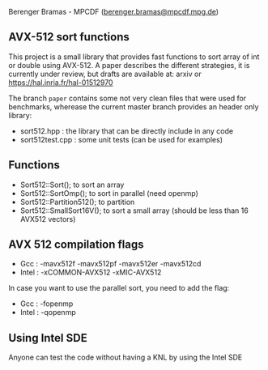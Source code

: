 Berenger Bramas - MPCDF (berenger.bramas@mpcdf.mpg.de)

## AVX-512 sort functions

This project is a small library that provides fast functions to sort array of int or double using AVX-512.
A paper describes the different strategies, it is currently under review, but drafts are available at:
arxiv
or
https://hal.inria.fr/hal-01512970


The branch `paper` contains some not very clean files that were used for benchmarks,
wherease the current master branch provides an header only library:
- sort512.hpp : the library that can be directly include in any code
- sort512test.cpp : some unit tests (can be used for examples)

##  Functions
- Sort512::Sort(); to sort an array
- Sort512::SortOmp(); to sort in parallel (need openmp)
- Sort512::Partition512(); to partition
- Sort512::SmallSort16V(); to sort a small array (should be less than 16 AVX512 vectors)


## AVX 512 compilation flags
- Gcc : -mavx512f -mavx512pf -mavx512er -mavx512cd
- Intel : -xCOMMON-AVX512 -xMIC-AVX512

In case you want to use the parallel sort, you need to add the flag:
- Gcc :  -fopenmp
- Intel :  -qopenmp

## Using Intel SDE

Anyone can test the code without having a KNL by using the Intel SDE
